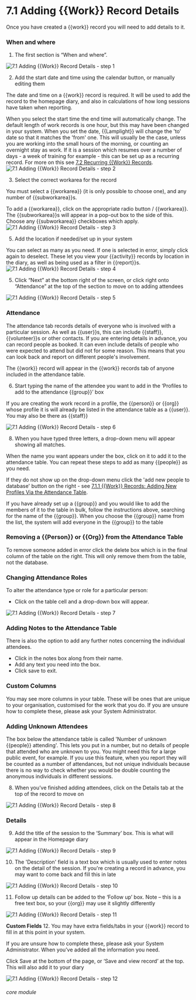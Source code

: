 # 7.1 Adding {{Work}} Record Details

Once you have created a {{work}} record you will need to add details to it.

### When and where
1. The first section is “When and where”.

![7.1 Adding {{Work}} Record Details - step 1](7.1_Adding_Work_Record_Details_im_1.png)

2. Add the start date and time using the calendar button, or manually editing them

The date and time on a {{work}} record is required. It will be used to add the record to the homepage diary, and also in calculations of how long sessions have taken when reporting. 

When you select the start time the end time will automatically change. The default length of work records is one hour, but this may have been changed in your system. When you set the date, {{Lamplight}} will change the 'to' date so that it matches the 'from' one. This will usually be the case, unless you are working into the small hours of the morning, or counting an overnight stay as work. If it is a session which resumes over a number of days - a week of training for example - this can be set up as a recurring record. For more on this see [7.2 Recurring {{Work}} Records](/help/index/p/7.2).
![7.1 Adding {{Work}} Record Details - step 2](7.1_Adding_Work_Record_Details_im_2.png)

3. Select the correct workarea for the record

You must select a {{workarea}} (it is only possible to choose one), and any number of {{subworkarea}}s.

To add a {{workarea}}, click on the appropriate radio button / {{workarea}}. The {{subworkarea}}s will appear in a pop-out box to the side of this. Choose any {{subworkarea}} checkboxes which apply.
![7.1 Adding {{Work}} Record Details - step 3](7.1_Adding_Work_Record_Details_im_3.png)

5. Add the location if needed/set up in your system

You can select as many as you need. If one is selected in error, simply click again to deselect. These let you view your {{activity}} records by location in the diary, as well as being used as a filter in {{report}}s.
![7.1 Adding {{Work}} Record Details - step 4](7.1_Adding_Work_Record_Details_im_4.png)

5. Click “Next” at the bottom right of the screen, or click right onto “Attendance” at the top of the section to move on to adding attendees

![7.1 Adding {{Work}} Record Details - step 5](7.1_Adding_Work_Record_Details_im_5.png)

### Attendance
The attendance tab records details of everyone who is involved with a particular session. As well as {{user}}s, this can include {{staff}}, {{volunteer}}s or other contacts. If you are entering details in advance, you can record people as booked. It can even include details of people who were expected to attend but did not for some reason. This means that you can look back and report on different people's involvement. 

The {{work}} record will appear in the {{work}} records tab of anyone included in the attendance table.

6. Start typing the name of the attendee you want to add in the ‘Profiles to add to the attendance {{group}}’ box

If you are creating the work record in a profile, the {{person}} or {{org}} whose profile it is will already be listed in the attendance table as a {{user}}. You may also be there as {{staff}}

![7.1 Adding {{Work}} Record Details - step 6](7.1_Adding_Work_Record_Details_im_6.png)

8. When you have typed three letters, a drop-down menu will appear showing all matches.

When the name you want appears under the box, click on it to add it to the attendance table. You can repeat these steps to add as many {{people}} as you need.

If they do not show up on the drop-down menu click the 'add new people to database' button on the right - see [7.1.1 {{Work}} Records: Adding New Profiles Via the Attendance Table](/help/index/p/7.1.1). 

If you have already set up a {{group}} and you would like to add the members of it to the table in bulk, follow the instructions above, searching for the name of the {{group}}. When you choose the {{group}} name from the list, the system will add everyone in the {{group}} to the table

### Removing a {{Person}} or {{Org}} from the Attendance Table  

To remove someone added in error click the delete box which is in the final column of the table on the right. This will only remove them from the table, not the database.

### Changing Attendance Roles  

To alter the attendance type or role for a particular person:
- Click on the table cell and a drop-down box will appear.

![7.1 Adding {{Work}} Record Details - step 7](7.1_Adding_Work_Record_Details_im_7.png)

### Adding Notes to the Attendance Table  

There is also the option to add any further notes concerning the individual attendees. 
- Click in the notes box along from their name.
- Add any text you need into the box.
- Click save to exit.

### Custom Columns  

You may see more columns in your table. These will be ones that are unique to your organisation, customised for the work that you do. If you are unsure how to complete these, please ask your System Administrator.

### Adding Unknown Attendees  

The box below the attendance table is called 'Number of unknown {{people}} attending'. This lets you put in a number, but no details of people that attended who are unknown to you. You might need this for a large public event, for example. If you use this feature, when you report they will be counted as a number of attendances, but not unique individuals because there is no way to check whether you would be double counting the anonymous individuals in different sessions. 


8. When you’ve finished adding attendees, click on the Details tab at the top of the record to move on

![7.1 Adding {{Work}} Record Details - step 8](7.1_Adding_Work_Record_Details_im_8.png)

### Details
9. Add the title of the session to the ‘Summary’ box. This is what will appear in the Homepage diary

![7.1 Adding {{Work}} Record Details - step 9](7.1_Adding_Work_Record_Details_im_9.png)

10. The 'Description' field is a text box which is usually used to enter notes on the detail of the session. If you're creating a record in advance, you may want to come back and fill this in late

![7.1 Adding {{Work}} Record Details - step 10](7.1_Adding_Work_Record_Details_im_10.png)

11. Follow up details can be added to the ‘Follow up’ box. Note – this is a free text box, so your {{org}} may use it slightly differently

![7.1 Adding {{Work}} Record Details - step 11](7.1_Adding_Work_Record_Details_im_11.png)

**Custom Fields**
12. You may have extra fields/tabs in your {{work}} record to fill in at this point in your system.

If you are unsure how to complete these, please ask your System Administrator. When you’ve added all the information you need.

Click Save at the bottom of the page, or ‘Save and view record’ at the top. This will also add it to your diary

![7.1 Adding {{Work}} Record Details - step 12](7.1_Adding_Work_Record_Details_im_12.png)


###### core module
